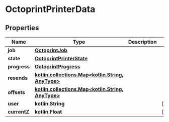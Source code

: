 
# OctoprintPrinterData

## Properties
Name | Type | Description | Notes
------------ | ------------- | ------------- | -------------
**job** | [**OctoprintJob**](OctoprintJob.md) |  | 
**state** | [**OctoprintPrinterState**](OctoprintPrinterState.md) |  | 
**progress** | [**OctoprintProgress**](OctoprintProgress.md) |  | 
**resends** | [**kotlin.collections.Map&lt;kotlin.String, AnyType&gt;**](AnyType.md) |  | 
**offsets** | [**kotlin.collections.Map&lt;kotlin.String, AnyType&gt;**](AnyType.md) |  | 
**user** | **kotlin.String** |  |  [optional]
**currentZ** | **kotlin.Float** |  |  [optional]




